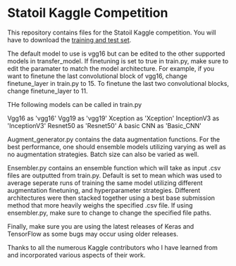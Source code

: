 # Statoil Kaggle Competition

This repository contains files for the Statoil Kaggle competition. You will have to download the [training and test set](https://www.kaggle.com/c/statoil-iceberg-classifier-challenge/data). 

The default model to use is vgg16 but can be edited to the other supported models in transfer_model. If finetuning is set to true in train.py, make sure to edit the paramater to match the model architecture. 
For example, if you want to finetune the last convolutional block of vgg16, change finetune_layer in train.py to 15. To finetune the last two convolutional blocks, change finetune_layer to 11. 

THe following models can be called in train.py

Vgg16 as 'vgg16'
Vgg19 as 'vgg19'
Xception as 'Xception'
InceptionV3 as 'InceptionV3'
Resnet50 as 'Resnet50'
A basic CNN as 'Basic_CNN'

Augment_generator.py contains the data augmentation functions. For the best performance, one should ensemble models utilizing varying as well as no augmentation strategies. Batch size can also be varied as well. 

Ensembler.py contains an ensemble function which will take as input .csv files are outputted from train.py. Default is set to mean which was used to average seperate runs of training the same model utilizing different augmentation
finetuning, and hyperparameter strategies. Different architectures were then stacked together using a best base submission method that more heavily weighs the specified .csv file. If using ensembler.py, make sure to change to
change the specified file paths.

Finally, make sure you are using the latest releases of Keras and TensorFlow as some bugs may occur using older releases. 

Thanks to all the numerous Kaggle contributors who I have learned from and incorporated various aspects of their work. 
